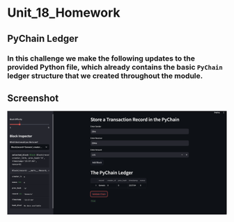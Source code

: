 # Unit_18_Homework

## PyChain Ledger
### In this challenge we make the following updates to the provided Python file, which already contains the basic `PyChain` ledger structure that we created throughout the module.

## Screenshot
![Screenshot](Screen_Shot%20.png)
